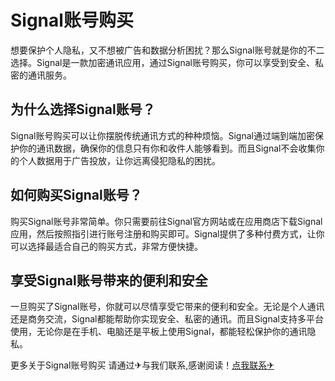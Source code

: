 # Signal账号购买

想要保护个人隐私，又不想被广告和数据分析困扰？那么Signal账号就是你的不二选择。Signal是一款加密通讯应用，通过Signal账号购买，你可以享受到安全、私密的通讯服务。

## 为什么选择Signal账号？

Signal账号购买可以让你摆脱传统通讯方式的种种烦恼。Signal通过端到端加密保护你的通讯数据，确保你的信息只有你和收件人能够看到。而且Signal不会收集你的个人数据用于广告投放，让你远离侵犯隐私的困扰。

## 如何购买Signal账号？

购买Signal账号非常简单。你只需要前往Signal官方网站或在应用商店下载Signal应用，然后按照指引进行账号注册和购买即可。Signal提供了多种付费方式，让你可以选择最适合自己的购买方式，非常方便快捷。

## 享受Signal账号带来的便利和安全

一旦购买了Signal账号，你就可以尽情享受它带来的便利和安全。无论是个人通讯还是商务交流，Signal都能帮助你实现安全、私密的通讯。而且Signal支持多平台使用，无论你是在手机、电脑还是平板上使用Signal，都能轻松保护你的通讯隐私。

更多关于Signal账号购买 请通过✈与我们联系,感谢阅读！[点我联系✈](https://my.G208.com)